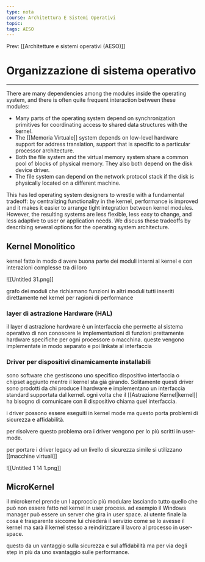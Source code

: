 ```yaml
---
type: nota
course: Architettura E Sistemi Operativi
topic: 
tags: AESO
---
```


Prev: [[Architetture e sistemi operativi (AESO)]]

# Organizzazione di sistema operativo
---


There are many dependencies among the modules inside the operating
system, and there is often quite frequent interaction between these modules:

- Many parts of the operating system depend on synchronization primitives for
coordinating access to shared data structures with the kernel.
- The [[Memoria Virtuale]] system depends on low-level hardware support for address
translation, support that is specific to a particular processor architecture.
- Both the file system and the virtual memory system share a common pool of blocks of
physical memory. They also both depend on the disk device driver.
- The file system can depend on the network protocol stack if the disk is physically
located on a different machine.

This has led operating system designers to wrestle with a fundamental tradeoff: by
centralizing functionality in the kernel, performance is improved and it makes it easier to
arrange tight integration between kernel modules. However, the resulting systems are less
flexible, less easy to change, and less adaptive to user or application needs. We discuss
these tradeoffs by describing several options for the operating system architecture.

## Kernel Monolitico

kernel fatto in modo d avere buona parte dei moduli interni al kernel e con interazioni complesse tra di loro

![[Untitled 31.png]]

grafo dei moduli che richiamano funzioni in altri moduli tutti inseriti direttamente nel kernel per ragioni di performance

### layer di astrazione Hardware (HAL)

il layer d astrazione hardware è un interfaccia che permette al sistema operativo di non conoscere le implementazioni di funzioni prettamente hardware specifiche per ogni processore o macchina. queste vengono implementate in modo separato e poi linkate al interfaccia

### Driver per dispositivi dinamicamente installabili

sono software che gestiscono uno specifico dispositivo interfaccia o chipset aggiunto mentre il kernel sta già girando. Solitamente questi driver sono prodotti da chi produce l hardware e implementano un interfaccia standard supportata dal kernel. ogni volta che il [[Astrazione Kernel|kernel]] ha bisogno di comunicare con il dispositivo chiama quel interfaccia.

i driver possono essere eseguiti in kernel mode ma questo porta problemi di sicurezza e affidabilità.

 per risolvere questo problema ora i driver vengono per lo più scritti in user-mode.

per portare i driver legacy ad un livello di sicurezza simile si utilizzano [[macchine virtuali]]

![[Untitled 1 14 1.png]]

## MicroKernel

il microkernel prende un l approccio più modulare lasciando tutto quello che può non essere fatto nel kernel in user process. ad esempio il Windows manager può essere un server che gira in user space. al utente finale la cosa è trasparente siccome lui chiederà il servizio come se lo avesse il kernel ma sarà il kernel stesso a reindirizzare il lavoro al processo in user-space.

questo da un vantaggio sulla sicurezza e sul affidabilità ma  per via degli step in più da uno svantaggio sulle performance.
